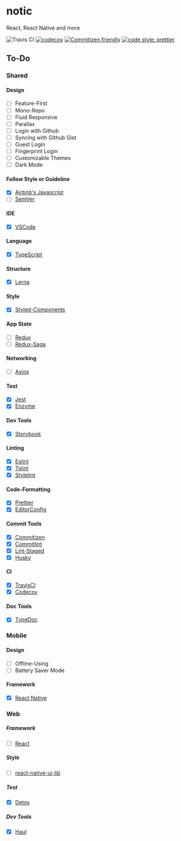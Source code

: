 # notic
React, React Native and more

![Travis CI](https://travis-ci.org/basspj/notic.svg?branch=master)
[![codecov](https://codecov.io/gh/basspj/notic/branch/master/graph/badge.svg)](https://codecov.io/gh/basspj/notic)
[![Commitizen friendly](https://img.shields.io/badge/commitizen-friendly-brightgreen.svg)](http://commitizen.github.io/cz-cli/)
[![code style: prettier](https://img.shields.io/badge/code_style-prettier-ff69b4.svg)](https://github.com/prettier/prettier)



## To-Do


### Shared

#### Design

- [ ] Feature-First
- [ ] Mono-Repo
- [ ] Fluid Responsive
- [ ] Parallax
- [ ] Login with Github
- [ ] Syncing with Github Gist
- [ ] Guest Login
- [ ] Fingerprint Login
- [ ] Customizable Themes
- [ ] Dark Mode

#### Follow Style or Guideline

- [x] [Airbnb's Javascript](https://github.com/airbnb/javascript)
- [ ] [SemVer](http://semver.org/)

#### IDE

- [x] [VSCode](https://github.com/Microsoft/vscode)

#### Language

- [x] [TypeScript](https://github.com/Microsoft/TypeScript)

#### Structure

- [x] [Lerna](https://github.com/lerna/lerna)

#### Style

- [x] [Styled-Components](https://github.com/styled-components/styled-components)

#### App State

- [ ] [Redux](https://github.com/reactjs/redux)
- [ ] [Redux-Saga](https://github.com/redux-saga/redux-saga)

#### Networking

- [ ] [Axios](https://github.com/axios/axios)

#### Test

- [x] [Jest](https://github.com/facebook/jest)
- [x] [Enzyme](https://github.com/airbnb/enzyme)

#### Dev Tools

- [x] [Storybook](https://github.com/storybooks/storybook)

#### Linting

- [x] [Eslint](https://github.com/eslint/eslint)
- [x] [Tslint](https://github.com/palantir/tslint)
- [x] [Stylelint](https://github.com/stylelint/stylelint)

#### Code-Formatting

- [x] [Prettier](https://github.com/prettier/prettier)
- [x] [EditorConfig](http://editorconfig.org)

#### Commit Tools

- [x] [Commitizen](https://github.com/commitizen/cz-cli)
- [x] [Commitlint](https://github.com/marionebl/commitlint)
- [x] [Lint-Staged](https://github.com/okonet/lint-staged)
- [x] [Husky](https://github.com/typicode/husky)

#### CI

- [x] [TravisCI](https://travis-ci.com)
- [x] [Codecov](https://codecov.io/)

#### Doc Tools

- [x] [TypeDoc](https://github.com/TypeStrong/typedoc)



### Mobile

#### Design

- [ ] Offline-Using
- [ ] Battery Saver Mode

#### Framework

- [x] [React Native](https://github.com/facebook/react-native)



### Web

##### Framework

- [ ] [React](https://github.com/facebook/react)

##### Style

- [ ] [react-native-ui-lib](https://github.com/wix/react-native-ui-lib)

##### Test

- [x] [Detox](https://github.com/wix/detox)

##### Dev Tools

- [x] [Haul](https://github.com/callstack/haul)
